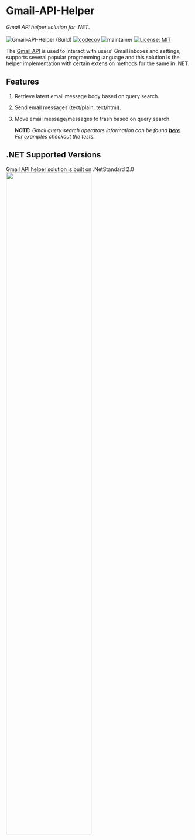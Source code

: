 # Gmail-API-Helper
*Gmail API helper solution for .NET*. </br></br>
![Gmail-API-Helper (Build)](https://github.com/abhinavminhas/Gmail-API-Helper/actions/workflows/build.yml/badge.svg)
[![codecov](https://codecov.io/gh/abhinavminhas/Gmail-API-Helper/branch/dev/graph/badge.svg?token=18ZV2GGET8)](https://codecov.io/gh/abhinavminhas/Gmail-API-Helper)
![maintainer](https://img.shields.io/badge/Creator/Maintainer-abhinavminhas-e65c00)
[![License: MIT](https://img.shields.io/badge/License-MIT-blue.svg)](https://opensource.org/licenses/MIT)

The [Gmail API](https://developers.google.com/gmail/api) is used to interact with users' Gmail inboxes and settings, supports several popular programming language and this solution is the helper implementation with certain extension methods for the same in .NET.

## Features
1. Retrieve latest email message body based on query search.
2. Send email messages (text/plain, text/html).
3. Move email message/messages to trash based on query search.

    **NOTE:** *Gmail query search operators information can be found **[here](https://support.google.com/mail/answer/7190)**. For examples checkout the tests.*

## .NET Supported Versions

Gmail API helper solution is built on .NetStandard 2.0  
<img src="https://user-images.githubusercontent.com/17473202/137575806-fdebc1ff-4741-4ada-8974-0459c6e27830.png" width="68%"/>